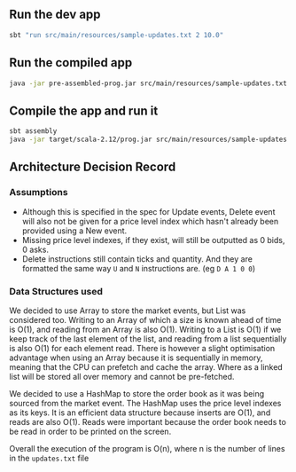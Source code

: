 ## Run the dev app

```bash
sbt "run src/main/resources/sample-updates.txt 2 10.0"
```

## Run the compiled app

```bash
java -jar pre-assembled-prog.jar src/main/resources/sample-updates.txt 2 10.0
```

## Compile the app and run it

```bash
sbt assembly
java -jar target/scala-2.12/prog.jar src/main/resources/sample-updates.txt 2 10.0
```

## Architecture Decision Record
### Assumptions
- Although this is specified in the spec for Update events, Delete event will also not be given for a price level index which hasn't already been provided using a New event.
- Missing price level indexes, if they exist, will still be outputted as 0 bids, 0 asks.
- Delete instructions still contain ticks and quantity. And they are formatted the same way `U` and `N` instructions are. (eg `D A 1 0 0`)

### Data Structures used
We decided to use Array to store the market events, but List was considered too. Writing to an Array of which a
size is known ahead of time is O(1), and reading from an Array is also O(1). Writing to a List is O(1) if we keep
track of the last element of the list, and reading from a list sequentially is also O(1) for each element read.
There is however a slight optimisation advantage when using an Array because it is sequentially in memory, meaning
that the CPU can prefetch and cache the array. Where as a linked list will be stored all over memory and cannot be
pre-fetched.

We decided to use a HashMap to store the order book as it was being sourced from the market event. The 
HashMap uses the price level indexes as its keys. It is an efficient data structure because inserts are O(1),
and reads are also O(1). Reads were important because the order book needs to be read in order to be printed on
the screen. 

Overall the execution of the program is O(n), where n is the number of lines in the `updates.txt` file
